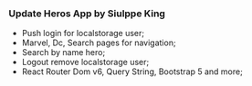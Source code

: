 ### Update Heros App by Siulppe King

- Push login for localstorage user;
- Marvel, Dc, Search pages for navigation;
- Search by name hero;
- Logout remove localstorage user;
- React Router Dom v6, Query String, Bootstrap 5 and more;